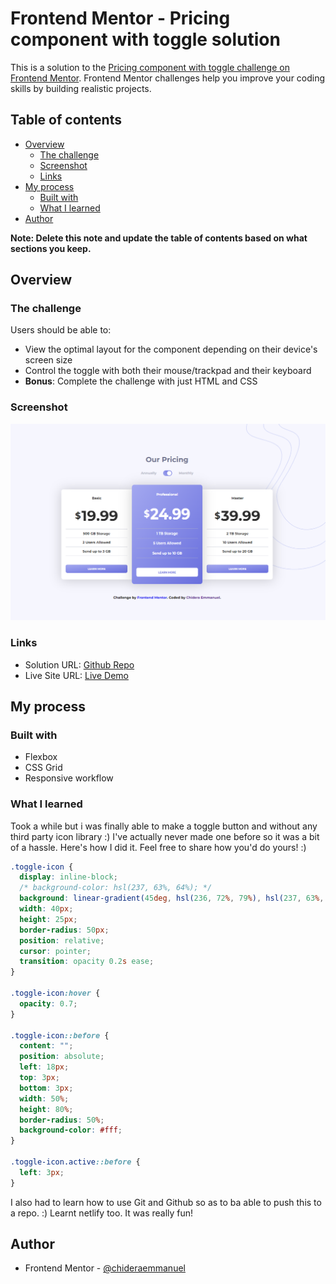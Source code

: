 # Frontend Mentor - Pricing component with toggle solution

This is a solution to the [Pricing component with toggle challenge on Frontend Mentor](https://www.frontendmentor.io/challenges/pricing-component-with-toggle-8vPwRMIC). Frontend Mentor challenges help you improve your coding skills by building realistic projects.

## Table of contents

- [Overview](#overview)
  - [The challenge](#the-challenge)
  - [Screenshot](#screenshot)
  - [Links](#links)
- [My process](#my-process)
  - [Built with](#built-with)
  - [What I learned](#what-i-learned)
- [Author](#author)

**Note: Delete this note and update the table of contents based on what sections you keep.**

## Overview

### The challenge

Users should be able to:

- View the optimal layout for the component depending on their device's screen size
- Control the toggle with both their mouse/trackpad and their keyboard
- **Bonus**: Complete the challenge with just HTML and CSS

### Screenshot

![](images/screenshot.png)

### Links

- Solution URL: [Github Repo](https://github.com/chideraemmanuel/pricing-component-project)
- Live Site URL: [Live Demo](https://splendorous-quokka-6f44e3.netlify.app/)

## My process

### Built with

- Flexbox
- CSS Grid
- Responsive workflow

### What I learned

Took a while but i was finally able to make a toggle button and without any third party icon library :)
I've actually never made one before so it was a bit of a hassle.
Here's how I did it.
Feel free to share how you'd do yours! :)

```css
.toggle-icon {
  display: inline-block;
  /* background-color: hsl(237, 63%, 64%); */
  background: linear-gradient(45deg, hsl(236, 72%, 79%), hsl(237, 63%, 64%));
  width: 40px;
  height: 25px;
  border-radius: 50px;
  position: relative;
  cursor: pointer;
  transition: opacity 0.2s ease;
}

.toggle-icon:hover {
  opacity: 0.7;
}

.toggle-icon::before {
  content: "";
  position: absolute;
  left: 18px;
  top: 3px;
  bottom: 3px;
  width: 50%;
  height: 80%;
  border-radius: 50%;
  background-color: #fff;
}

.toggle-icon.active::before {
  left: 3px;
}
```

I also had to learn how to use Git and Github so as to ba able to push this to a repo. :)
Learnt netlify too. It was really fun!

## Author

- Frontend Mentor - [@chideraemmanuel](https://www.frontendmentor.io/profile/chideraemmanuel)
